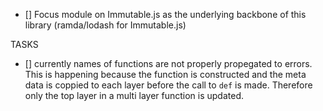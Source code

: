 - [] Focus module on Immutable.js as the underlying backbone of this library (ramda/lodash for Immutable.js)

TASKS
- [] currently names of functions are not properly propegated to errors. This is
  happening because the function is constructed and the meta data is coppied to
  each layer before the call to `def` is made. Therefore only the top layer in a
  multi layer function is updated. 
